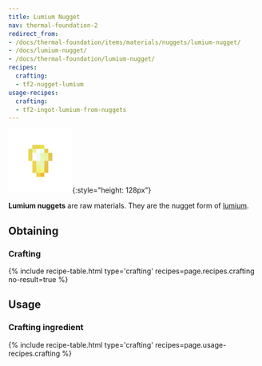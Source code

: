 ```yaml
---
title: Lumium Nugget
nav: thermal-foundation-2
redirect_from:
- /docs/thermal-foundation/items/materials/nuggets/lumium-nugget/
- /docs/lumium-nugget/
- /docs/thermal-foundation/lumium-nugget/
recipes:
  crafting:
  - tf2-nugget-lumium
usage-recipes:
  crafting:
  - tf2-ingot-lumium-from-nuggets
---
```


![Lumium nugget](/assets/images/thermal-foundation/nugget-lumium.png){:style="height: 128px"}


**Lumium nuggets** are raw materials. They are the nugget form of
[lumium](/docs/thermal-foundation-2/lumium-ingot/).


Obtaining
---------

### Crafting
{% include recipe-table.html type='crafting' recipes=page.recipes.crafting no-result=true %}


Usage
-----

### Crafting ingredient
{% include recipe-table.html type='crafting' recipes=page.usage-recipes.crafting %}
